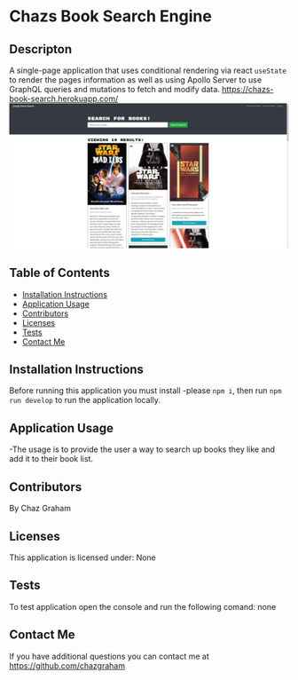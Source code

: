# Chazs Book Search Engine

## Descripton
A single-page application that uses conditional rendering via react `useState` to render the pages information as well as using Apollo Server to use GraphQL queries and mutations to fetch and modify data. 
https://chazs-book-search.herokuapp.com/
![](./assets/Screenshot%202022-12-07%20224020.jpg)

## Table of Contents
  * [Installation Instructions](#installation-instructions)
  * [Application Usage](#application-usage)
  * [Contributors](#contributors)
  * [Licenses](#licenses)
  * [Tests](#tests)
  * [Contact Me](#contact-me)

## Installation Instructions
Before running this application you must install -please `npm i`, then run `npm run develop` to run the application locally.

## Application Usage
-The usage is to provide the user a way to search up books they like and add it to their book list.

## Contributors
By Chaz Graham

## Licenses
This application is licensed under: None

## Tests
To test application open the console and run the following comand: none

## Contact Me
If you have additional questions you can contact me at https://github.com/chazgraham